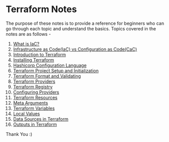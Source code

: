 # Terraform Notes 

The purpose of these notes is to provide a reference for beginners who can go through each topic and understand the basics. Topics covered in the notes are as follows -

1. [What is IaC?](./terraform.md/#what-is-infrastructure-as-code)
2. [Infrastructure as Code(IaC) vs Configuration as Code(CaC)](./terraform.md/#cac-vs-iac)
3. [Introduction to Terraform](./terraform.md/#introduction-to-terraform)
4. [Installing Terraform](./terraform.md/#installing-terraform)
5. [Hashicorp Configuration Language](./terraform.md/#hashicorp-configuration-language)
6. [Terraform Project Setup and Initialization](./terraform.md/#project-setup-and-initialization)
7. [Terraform Format and Validating](./terraform.md/#terraform-format-and-validating)
8. [Terraform Providers](./terraform.md/#terraform-providers)
9. [Terraform Registry](./terraform.md/#terraform-registry)
10. [Configuring Providers](./terraform.md/#configuring-providers)
11. [Terraform Resources](./terraform.md/#terraform-resources)
12. [Meta Arguments](./terraform.md/#meta-arguments)
13. [Terraform Variables](./terraform.md/#variables-in-terraform)
14. [Local Values](./terraform.md/#local-values)
15. [Data Sources in Terraform](./terraform.md/#data-sources-in-terraform)
16. [Outputs in Terraform](./terraform.md/#outputs-in-terraform)

Thank You :)